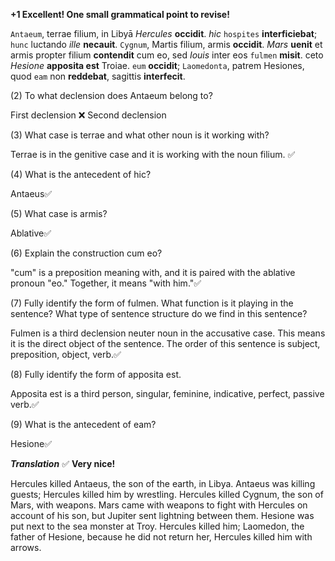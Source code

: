 **+1 Excellent!  One small grammatical point to revise!**

`Antaeum`, terrae filium, in Libyā *Hercules* **occidit**. *hic* `hospites` **interficiebat**; `hunc` luctando *ille* **necauit**. `Cygnum`, Martis filium, armis **occidit**. *Mars* **uenit** et armis propter filium **contendit** cum eo, sed *Iouis* inter eos `fulmen` **misit**. ceto *Hesione* **apposita est** Troiae. `eum` **occidit**; `Laomedonta`, patrem Hesiones, quod `eam` non **reddebat**, sagittis **interfecit**.

(2) To what declension does Antaeum belong to?

First declension ❌  Second declension

(3) What case is terrae and what other noun is it working with?

Terrae is in the genitive case and it is working with the noun filium. ✅

(4) What is the antecedent of hic?

Antaeus✅

(5) What case is armis?

Ablative✅

(6) Explain the construction cum eo?

"cum" is a preposition meaning with, and it is paired with the ablative pronoun "eo." Together, it means "with him."✅

(7) Fully identify the form of fulmen. What function is it playing in the sentence? What type of sentence structure do we find in this sentence?

Fulmen is a third declension neuter noun in the accusative case. This means it is the direct object of the sentence. The order of this sentence is subject, preposition, object, verb.✅

(8) Fully identify the form of apposita est.

Apposita est is a third person, singular, feminine, indicative, perfect, passive verb.✅

(9) What is the antecedent of eam?

Hesione✅

***Translation*** ✅ **Very nice!**

Hercules killed Antaeus, the son of the earth, in Libya. Antaeus was killing guests; Hercules killed him by wrestling. Hercules killed Cygnum, the son of Mars, with weapons. Mars came with weapons to fight with Hercules on account of his son, but Jupiter sent lightning between them. Hesione was put next to the sea monster at Troy. Hercules killed him; Laomedon, the father of Hesione, because he did not return her, Hercules killed him with arrows.
